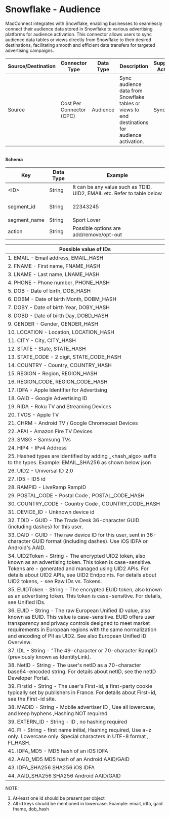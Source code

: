 # Snowflake - Audience

MadConnect integrates with Snowflake, enabling businesses to seamlessly connect their audience data stored in Snowflake to various advertising platforms for audience activation. This connector allows users to sync audience data tables or views directly from Snowflake to their desired destinations, facilitating smooth and efficient data transfers for targeted advertising campaigns.

| **Source/Destination** | **Connector Type**       | **Data Type** | **Description**                                                                                | **Supported Actions** |
| ---------------------- | ------------------------ | ------------- | ---------------------------------------------------------------------------------------------- | --------------------- |
| Source                 | Cost Per Connector (CPC) | Audience      | Sync audience data from Snowflake tables or views to end destinations for audience activation. | Sync                  |

\
**Schema**&#x20;

| **Key**       | **Data Type** | **Example**                                                             |
| ------------- | ------------- | ----------------------------------------------------------------------- |
| \<ID>         | String        | It can be any value such as TDID, UID2, EMAIL etc. Refer to table below |
| segment\_id   | String        | <p>22343245<br></p>                                                     |
| segment\_name | String        | Sport Lover                                                             |
| action        | String        | Possible options are add/remove/opt-out                                 |



| **Possible value of IDs**                                                                                                                                                                                                                                                                                            |
| -------------------------------------------------------------------------------------------------------------------------------------------------------------------------------------------------------------------------------------------------------------------------------------------------------------------- |
| 1. EMAIL - Email address, EMAIL\_HASH                                                                                                                                                                                                                                                                                |
| 2. FNAME - First name, FNAME\_HASH                                                                                                                                                                                                                                                                                   |
| 3. LNAME - Last name, LNAME\_HASH                                                                                                                                                                                                                                                                                    |
| 4. PHONE - Phone number, PHONE\_HASH                                                                                                                                                                                                                                                                                 |
| 5. DOB - Date of birth, DOB\_HASH                                                                                                                                                                                                                                                                                    |
| 6. DOBM - Date of birth Month, DOBM\_HASH                                                                                                                                                                                                                                                                            |
| 7. DOBY - Date of birth Year,  DOBY\_HASH                                                                                                                                                                                                                                                                            |
| 8. DOBD - Date of birth Day, DOBD\_HASH                                                                                                                                                                                                                                                                              |
| 9. GENDER - Gender, GENDER\_HASH                                                                                                                                                                                                                                                                                     |
| 10. LOCATION  - Location, LOCATION\_HASH                                                                                                                                                                                                                                                                             |
| 11. CITY - City, CITY\_HASH                                                                                                                                                                                                                                                                                          |
| 12. STATE - State, STATE\_HASH                                                                                                                                                                                                                                                                                       |
| 13. STATE\_CODE - 2 digit, STATE\_CODE\_HASH                                                                                                                                                                                                                                                                         |
| 14. COUNTRY - Country, COUNTRY\_HASH                                                                                                                                                                                                                                                                                 |
| 15. REGION - Region, REGION\_HASH                                                                                                                                                                                                                                                                                    |
| 16. REGION\_CODE, REGION\_CODE\_HASH                                                                                                                                                                                                                                                                                 |
| 17. IDFA - Apple Identifier for Advertising                                                                                                                                                                                                                                                                          |
| 18. GAID - Google Advertising ID                                                                                                                                                                                                                                                                                     |
| 19. RIDA - Roku TV and Streaming Devices                                                                                                                                                                                                                                                                             |
| 20. TVOS - Apple TV                                                                                                                                                                                                                                                                                                  |
| 21. CHRM - Android TV / Google Chromecast Devices                                                                                                                                                                                                                                                                    |
| 22. AFAI - Amazon Fire TV Devices                                                                                                                                                                                                                                                                                    |
| 23. SMSG - Samsung TVs                                                                                                                                                                                                                                                                                               |
| 24. HIP4 - IPv4 Address                                                                                                                                                                                                                                                                                              |
| 25. Hashed types are identified by adding \_\<hash\_algo> suffix to the types. Example: EMAIL\_SHA256 as shown below json                                                                                                                                                                                            |
| 26. UID2 - Universal ID 2.0                                                                                                                                                                                                                                                                                          |
| 27. ID5 - ID5 id                                                                                                                                                                                                                                                                                                     |
| 28. RAMPID - LiveRamp RampID                                                                                                                                                                                                                                                                                         |
| 29. POSTAL\_CODE - Postal Code , POSTAL\_CODE\_HASH                                                                                                                                                                                                                                                                  |
| 30. COUNTRY\_CODE - Country Code , COUNTRY\_CODE\_HASH                                                                                                                                                                                                                                                               |
| 31. DEVICE\_ID - Unknown device id                                                                                                                                                                                                                                                                                   |
| 32. TDID - GUID - The Trade Desk 36-character GUID (including dashes) for this user.                                                                                                                                                                                                                                 |
| 33. DAID - GUID - The raw device ID for this user, sent in 36-character GUID format (including dashes). Use iOS IDFA or Android's AAID.                                                                                                                                                                              |
| 34. UID2Token - String - The encrypted UID2 token, also known as an advertising token. This token is case-sensitive. Tokens are - generated and managed using UID2 APIs. For details about UID2 APIs, see UID2 Endpoints. For details about UID2 tokens, - see Raw IDs vs. Tokens.                                   |
| 35. EUIDToken - String - The encrypted EUID token, also known as an advertising token. This token is case-sensitive. For details, see Unified IDs.                                                                                                                                                                   |
| 36. EUID - String - The raw European Unified ID value, also known as EUID. This value is case-sensitive. EUID offers user transparency and privacy controls designed to meet market requirements in European regions with the same normalization and encoding of PII as UID2. See also European Unified ID Overview. |
| 37. IDL - String - "The 49-character or 70-character RampID (previously known as IdentityLink).                                                                                                                                                                                                                      |
| 38. NetID - String - The user's netID as a 70-character base64-encoded string. For details about netID, see the netID Developer Portal.                                                                                                                                                                              |
| 39. FirstId - String - The user's First-id, a first-party cookie typically set by publishers in France. For details about First-id, see the First-id site.                                                                                                                                                           |
|   38. MADID - String  -  Mobile advertiser ID , Use all lowercase, and keep hyphens ,Hashing NOT required                                                                                                                                                                                                            |
|   39.  EXTERN\_ID - String - ID , no hashing required                                                                                                                                                                                                                                                                |
|   40.  FI - String - first name initial, Hashing required, Use a-z only. Lowercase only. Special characters in UTF-8 format , FI\_HASH.                                                                                                                                                                              |
|   41. IDFA\_MD5 - MD5 hash of an iOS IDFA                                                                                                                                                                                                                                                                            |
|   42. AAID\_MD5 MD5 hash of an Android AAID/GAID                                                                                                                                                                                                                                                                     |
|   43. IDFA\_SHA256 SHA256 iOS IDFA                                                                                                                                                                                                                                                                                   |
|   44. AAID\_SHA256 SHA256 Android AAID/GAID                                                                                                                                                                                                                                                                          |

NOTE:

1. At-least one id should be present per object
2. All id keys should be mentioned in lowercase. Example: email, idfa, gaid fname, dob\_hash
